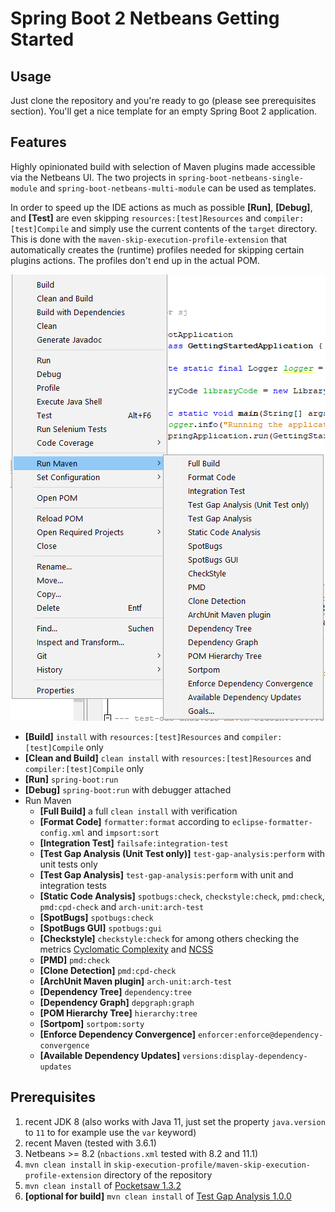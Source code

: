 # Spring Boot 2 Netbeans Getting Started

## Usage

Just clone the repository and you're ready to go (please see prerequisites section). You'll get a nice template for an empty Spring Boot 2 application.

## Features

Highly opinionated build with selection of Maven plugins made accessible via the Netbeans UI.
The two projects in `spring-boot-netbeans-single-module` and `spring-boot-netbeans-multi-module` can be used as templates.

 In order to speed up the IDE actions as much as possible **[Run]**, **[Debug]**, and **[Test]** are even skipping `resources:[test]Resources` and `compiler:[test]Compile` and simply use the current contents of the `target` directory.
This is done with the `maven-skip-execution-profile-extension` that automatically creates the (runtime) profiles needed for skipping certain plugins actions.
The profiles don't end up in the actual POM.

![Sample Web applcation](./nbactions.png)

- **[Build]** `install` with `resources:[test]Resources` and `compiler:[test]Compile` only
- **[Clean and Build]** `clean install` with `resources:[test]Resources` and `compiler:[test]Compile` only
- **[Run]** `spring-boot:run`
- **[Debug]** `spring-boot:run` with debugger attached
- Run Maven
  - **[Full Build]** a full `clean install` with verification
  - **[Format Code]** `formatter:format` according to `eclipse-formatter-config.xml` and `impsort:sort`  
  - **[Integration Test]** `failsafe:integration-test`
  - **[Test Gap Analysis (Unit Test only)]** `test-gap-analysis:perform` with unit tests only
  - **[Test Gap Analysis]** `test-gap-analysis:perform` with unit and integration tests 
  - **[Static Code Analysis]** `spotbugs:check`, `checkstyle:check`, `pmd:check`, `pmd:cpd-check` and `arch-unit:arch-test`
  - **[SpotBugs]** `spotbugs:check`
  - **[SpotBugs GUI]** `spotbugs:gui`
  - **[Checkstyle]** `checkstyle:check` for among others checking the metrics [Cyclomatic Complexity](https://checkstyle.org/config_metrics.html#CyclomaticComplexity) and [NCSS](https://checkstyle.org/config_metrics.html#JavaNCSS)
  - **[PMD]** `pmd:check`
  - **[Clone Detection]** `pmd:cpd-check`
  - **[ArchUnit Maven plugin]** `arch-unit:arch-test` 
  - **[Dependency Tree]** `dependency:tree`
  - **[Dependency Graph]** `depgraph:graph`
  - **[POM Hierarchy Tree]** `hierarchy:tree`
  - **[Sortpom]** `sortpom:sorty`
  - **[Enforce Dependency Convergence]** `enforcer:enforce@dependency-convergence`
  - **[Available Dependency Updates]** `versions:display-dependency-updates`
  
## Prerequisites
1. recent JDK 8 (also works with Java 11, just set the property `java.version` to `11` to for example use the `var` keyword)
1. recent Maven (tested with 3.6.1)
1. Netbeans >= 8.2 (`nbactions.xml` tested with 8.2 and 11.1)
1. `mvn clean install` in `skip-execution-profile/maven-skip-execution-profile-extension` directory of the repository
1. `mvn clean install` of [Pocketsaw 1.3.2](https://github.com/janScheible/pocketsaw/tree/1.3.2)
1. **[optional for build]** `mvn clean install` of [Test Gap Analysis 1.0.0](https://github.com/janScheible/test-gap-analysis/tree/1.0.0)